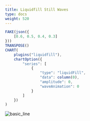 ```yaml
---
title: Liquidfill Still Waves
type: docs
weight: 520
---
```


```js
FAKE(json({
    [0.6, 0.5, 0.4, 0.3]
}))
TRANSPOSE()
CHART(
    plugins("liquidfill"),
    chartOption({
        "series": [
            {
                "type": "liquidFill",
                "data": column(0),
                "amplitude": 0,
                "waveAnimation": 0
            }
        ]
    })
)
```

![basic_line](../../img/liquidfill_still.jpg)
